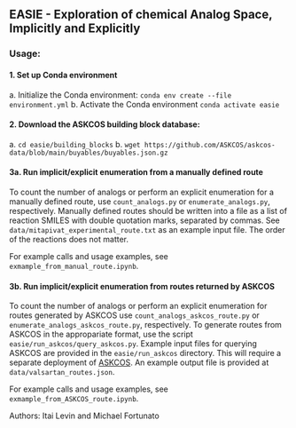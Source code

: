 ## EASIE - Exploration of chemical Analog Space, Implicitly and Explicitly

### Usage:
#### 1. Set up Conda environment 
a. Initialize the Conda environment: `conda env create --file environment.yml`
b. Activate the Conda environment `conda activate easie`

#### 2. Download the ASKCOS building block database:
a. `cd easie/building_blocks`
b. `wget https://github.com/ASKCOS/askcos-data/blob/main/buyables/buyables.json.gz`

#### 3a. Run implicit/explicit enumeration from a manually defined route
To count the number of analogs or perform an explicit enumeration for a manually defined route, use `count_analogs.py` or `enumerate_analogs.py`, respectively. 
Manually defined routes should be written into a file as a list of reaction SMILES with double quotation marks, separated by commas. See `data/mitapivat_experimental_route.txt` as an example input file. The order of the reactions does not matter.

For example calls and usage examples, see `exmample_from_manual_route.ipynb`.

#### 3b. Run implicit/explicit enumeration from routes returned by ASKCOS
To count the number of analogs or perform an explicit enumeration for routes generated by ASKCOS use `count_analogs_askcos_route.py` or `enumerate_analogs_askcos_route.py`, respectively. 
To generate routes from ASKCOS in the appropariate format, use the script `easie/run_askcos/query_askcos.py`. Example input files for querying ASKCOS are provided in the `easie/run_askcos` directory. This will require a separate deployment of [ASKCOS](https://github.com/ASKCOS). An example output file is provided at `data/valsartan_routes.json`.

For example calls and usage examples, see `exmample_from_ASKCOS_route.ipynb`.


Authors: Itai Levin and Michael Fortunato

